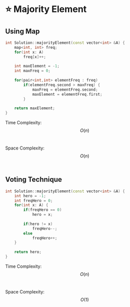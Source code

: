 # ⭐ Majority Element

## Using Map

```cpp
int Solution::majorityElement(const vector<int> &A) {
    map<int, int> freq;
    for(int x: A)
        freq[x]++;
        
    int maxElement = -1;
    int maxFreq = 0;
    
    for(pair<int,int> elementFreq : freq) 
        if(elementFreq.second > maxFreq) {
            maxFreq = elementFreq.second;
            maxElement = elementFreq.first;
        }
        
    return maxElement;
}
```

Time Complexity: $$O(n)$$​

Space Complexity: $$O(n)$$​

## Voting Technique

```cpp
int Solution::majorityElement(const vector<int> &A) {
    int hero = -1;
    int freqHero = 0;
    for(int x: A) {
        if(freqHero == 0)
            hero = x;
            
        if(hero != x)
            freqHero--;
        else
            freqHero++;
    }
    
    return hero;
}
```

Time Complexity: $$O(n)$$​

Space Complexity: $$O(1)$$​
